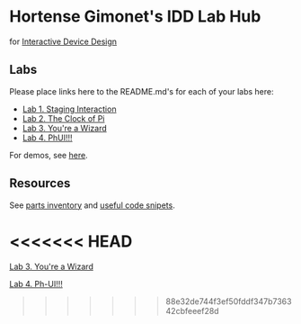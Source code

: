 # Hortense Gimonet's IDD Lab Hub
for [Interactive Device Design](https://github.com/FAR-Lab/Developing-and-Designing-Interactive-Devices/)

## Labs
Please place links here to the README.md's for each of your labs here:
- [Lab 1. Staging Interaction](Lab%201/)
- [Lab 2. The Clock of Pi](Lab%202/)
- [Lab 3. You're a Wizard](Lab%203/)
- [Lab 4. PhUI!!!](Lab%204/)

For demos, see [here](https://www.youtube.com/watch?v=A4iu2SVTTEs&list=PLRs-v4T858Ldc9at1v64JoEdFnteZAZzw).

## Resources

See [parts inventory](Lab%202/partslist.md) and [useful code snipets](Lab%202/pi_setup.md).

<<<<<<< HEAD
=======
[Lab 3. You're a Wizard](Lab%203/)

[Lab 4. Ph-UI!!!](Lab%204/)
>>>>>>> 88e32de744f3ef50fddf347b736342cbfeeef28d
